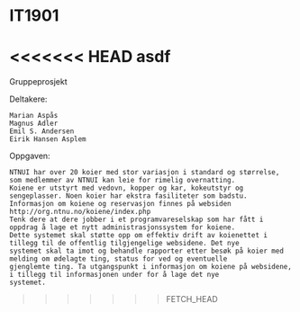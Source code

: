 IT1901
======
<<<<<<< HEAD
asdf
=======
Gruppeprosjekt

  Deltakere:

    Marian Aspås
    Magnus Adler
    Emil S. Andersen
    Eirik Hansen Asplem

  Oppgaven:

    NTNUI har over 20 koier med stor variasjon i standard og størrelse, som medlemmer av NTNUI kan leie for rimelig overnatting.
    Koiene er utstyrt med vedovn, kopper og kar, kokeutstyr og sengeplasser. Noen koier har ekstra fasiliteter som badstu.
    Informasjon om koiene og reservasjon finnes på websiden http://org.ntnu.no/koiene/index.php
    Tenk dere at dere jobber i et programvareselskap som har fått i oppdrag å lage et nytt administrasjonssystem for koiene. 
    Dette systemet skal støtte opp om effektiv drift av koienettet i tillegg til de offentlig tilgjengelige websidene. Det nye
    systemet skal ta imot og behandle rapporter etter besøk på koier med melding om ødelagte ting, status for ved og eventuelle
    gjenglemte ting. Ta utgangspunkt i informasjon om koiene på websidene, i tillegg til informasjonen under for å lage det nye
    systemet.
>>>>>>> FETCH_HEAD
